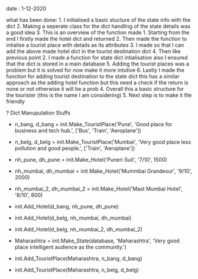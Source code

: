 date : 1-12-2020

what has been done:
    1. I initialised a basic stucture of the state info with the dict
    2. Making a seperate class for the dict handling of the state details was a good idea
    3. This is an overview of the function made
        1. Starting from the end I firstly made the hotel dict and returned
        2. Then made the function to intialise a tourist place with details as its attributes
        3. I made so that I can add the above made hotel dict in the tourist destination dict
        4. Then like previous point 2. I made a function for state dict intialisation also I ensured that the dict is stored in a main database
        5. Adding the tourist places was a problem but it is solved for now make it more intutive
        6. Lastly I made the function for adding tourist destination to the state dict this has a similar approach as the adding hotel function but this need a check if the return is none or not otherwise it will be a prob
    4. Overall this a basic structure for the tourister (this is the name I am considering)
    5. Next step is to make it file friendly


? Dict Manupulation Stuffs
*    n_bang, d_bang = init.Make_TouristPlace('Pune', 'Good place for business and tech hub.', ['Bus', 'Train', 'Aeroplane'])
*    n_belg, d_belg = init.Make_TouristPlace('Mumbai', 'Very good place less pollution and good people.', ['Train', 'Aeroplane'])

*    nh_pune, dh_pune = init.Make_Hotel('Puneri Suit', '7/10', 1500)
*    nh_mumbai, dh_mumbai = init.Make_Hotel('Mummbai Grandeour', '9/10', 2000)
*    nh_mumbai_2, dh_mumbai_2 = init.Make_Hotel('Mast Mumbai Hotel', '8/10', 800)

*    init.Add_Hotel(d_bang, nh_pune, dh_pune)
*    init.Add_Hotel(d_belg, nh_mumbai, dh_mumbai)
*    init.Add_Hotel(d_belg, nh_mumbai_2, dh_mumbai_2)

*    Maharashtra = init.Make_State(database, 'Maharashtra', 'Very good place intelligent audience as the community.')

*    init.Add_TouristPlace(Maharashtra, n_bang, d_bang)
*    init.Add_TouristPlace(Maharashtra, n_belg, d_belg)
